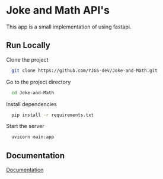 
# Joke and Math API's

This app is a small implementation of using fastapi.



## Run Locally

Clone the project

```bash
  git clone https://github.com/YJGS-dev/Joke-and-Math.git
```

Go to the project directory

```bash
  cd Joke-and-Math
```

Install dependencies

```bash
  pip install -r requirements.txt
```

Start the server

```bash
  uvicorn main:app
```


## Documentation

[Documentation](http://localhost:8000/docs#/)

